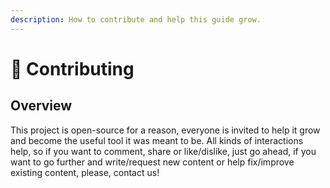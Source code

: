```yaml
---
description: How to contribute and help this guide grow.
---
```


# 🤗 Contributing

## Overview

This project is open-source for a reason, everyone is invited to help it grow and become the useful tool it was meant to be. All kinds of interactions help, so if you want to comment, share or like/dislike, just go ahead, if you want to go further and write/request new content or help fix/improve existing content, please, contact us!
